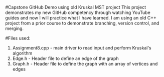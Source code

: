 #Capstone GitHub Demo using old Kruskal MST project
This project demonstrates my new GitHub competency through watching YouTube guides and now I will practice what I have learned. I am using an old C++ project from a prior course to demonstrate branching, version control, and merging.

#Files used:
1. Assignment8.cpp - main driver to read input and perform Kruskal's algorithm
2. Edge.h - Header file to define an edge of the graph
3. Graph.h - Header file to define the graph with an array of vertices and edges
